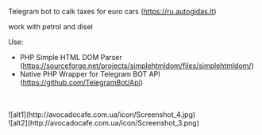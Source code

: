 Telegram bot to calk taxes for euro cars (https://ru.autogidas.lt)

work with petrol and disel

Use:
- PHP Simple HTML DOM Parser (https://sourceforge.net/projects/simplehtmldom/files/simplehtmldom/)
- Native PHP Wrapper for Telegram BOT API (https://github.com/TelegramBot/Api)
<br>
<br>
![alt1](http://avocadocafe.com.ua/icon/Screenshot_4.jpg)<br>
![alt2](http://avocadocafe.com.ua/icon/Screenshot_3.png)
